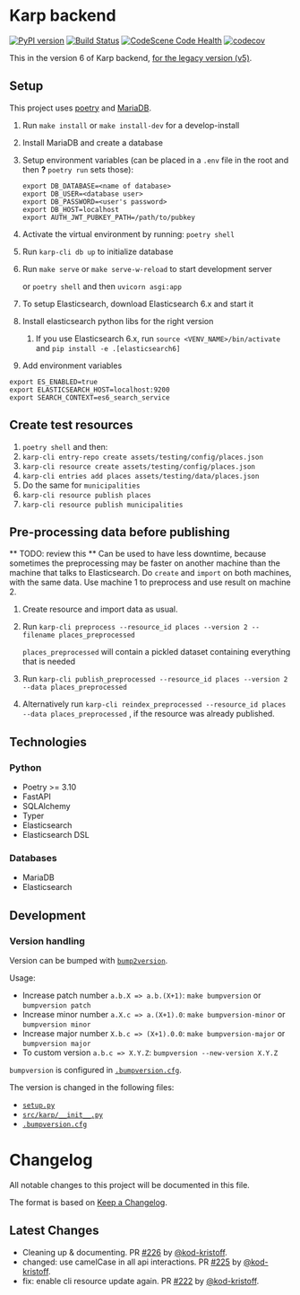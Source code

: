 # Karp backend

[![PyPI version](https://badge.fury.io/py/karp-backend.svg)](https://badge.fury.io/py/karp-backend)
[![Build Status](https://github.com/spraakbanken/karp-backend/workflows/Build/badge.svg)](https://github.com/spraakbanken/karp-backend/actions)
[![CodeScene Code Health](https://codescene.io/projects/24151/status-badges/code-health)](https://codescene.io/projects/24151)
[![codecov](https://codecov.io/gh/spraakbanken/karp-backend/branch/main/graph/badge.svg?token=iwTQnHKOpm)](https://codecov.io/gh/spraakbanken/karp-backend)

This in the version 6 of Karp backend, [for the legacy version (v5)](https://github.com/spraakbanken/karp-backend-v5).

## Setup

This project uses [poetry](https://python-poetry.org) and
[MariaDB](https://mariadb.org/).

1. Run `make install` or `make install-dev` for a develop-install
2. Install MariaDB and create a database
3. Setup environment variables (can be placed in a `.env` file in the root and then **?** `poetry run` sets those):
   ```
   export DB_DATABASE=<name of database>
   export DB_USER=<database user>
   export DB_PASSWORD=<user's password>
   export DB_HOST=localhost
   export AUTH_JWT_PUBKEY_PATH=/path/to/pubkey
   ```
4. Activate the virtual environment by running: `poetry shell`
5. Run `karp-cli db up` to initialize database
6. Run `make serve` or `make serve-w-reload` to start development server

   or `poetry shell` and then `uvicorn asgi:app`

7. To setup Elasticsearch, download Elasticsearch 6.x and start it
8. Install elasticsearch python libs for the right version
   1. If you use Elasticsearch 6.x, run `source <VENV_NAME>/bin/activate` and `pip install -e .[elasticsearch6]`
9. Add environment variables

```
export ES_ENABLED=true
export ELASTICSEARCH_HOST=localhost:9200
export SEARCH_CONTEXT=es6_search_service
```

## Create test resources

1. `poetry shell` and then:
2. `karp-cli entry-repo create assets/testing/config/places.json`
3. `karp-cli resource create assets/testing/config/places.json`
4. `karp-cli entries add places assets/testing/data/places.json`
5. Do the same for `municipalities`
6. `karp-cli resource publish places`
7. `karp-cli resource publish municipalities`

## Pre-processing data before publishing

** TODO: review this **
Can be used to have less downtime, because sometimes the preprocessing may
be faster on another machine than the machine that talks to Elasticsearch.
Do `create` and `import` on both machines, with the same data. Use
machine 1 to preprocess and use result on machine 2.

1. Create resource and import data as usual.
2. Run `karp-cli preprocess --resource_id places --version 2 --filename places_preprocessed`

   `places_preprocessed` will contain a pickled dataset containing everything that is needed

3. Run `karp-cli publish_preprocessed --resource_id places --version 2 --data places_preprocessed`
4. Alternatively run `karp-cli reindex_preprocessed --resource_id places --data places_preprocessed`
   , if the resource was already published.

## Technologies

### Python

- Poetry >= 3.10
- FastAPI
- SQLAlchemy
- Typer
- Elasticsearch
- Elasticsearch DSL

### Databases

- MariaDB
- Elasticsearch

## Development

### Version handling

Version can be bumped with [`bump2version`](https://pypi.org/project/bump2version/).

Usage:

- Increase patch number `a.b.X => a.b.(X+1)`: `make bumpversion` or `bumpversion patch`
- Increase minor number `a.X.c => a.(X+1).0`: `make bumpversion-minor` or `bumpversion minor`
- Increase major number `X.b.c => (X+1).0.0`: `make bumpversion-major` or `bumpversion major`
- To custom version `a.b.c => X.Y.Z`: `bumpversion --new-version X.Y.Z`

`bumpversion` is configured in [`.bumpversion.cfg`](karp-backend/.bumpversion.cfg).

The version is changed in the following files:

- [`setup.py`](setup.py)
- [`src/karp/__init__.py`](src/karp/__init__.py)
- [`.bumpversion.cfg`](.bumpversion.cfg)

# Changelog

All notable changes to this project will be documented in this file.

The format is based on [Keep a Changelog](https://keepachangelog.com/en/1.0.0/).

## Latest Changes

* Cleaning up & documenting. PR [#226](https://github.com/spraakbanken/karp-backend/pull/226) by [@kod-kristoff](https://github.com/kod-kristoff).
* changed: use camelCase in all api interactions. PR [#225](https://github.com/spraakbanken/karp-backend/pull/225) by [@kod-kristoff](https://github.com/kod-kristoff).
* fix: enable cli resource update again. PR [#222](https://github.com/spraakbanken/karp-backend/pull/222) by [@kod-kristoff](https://github.com/kod-kristoff).

